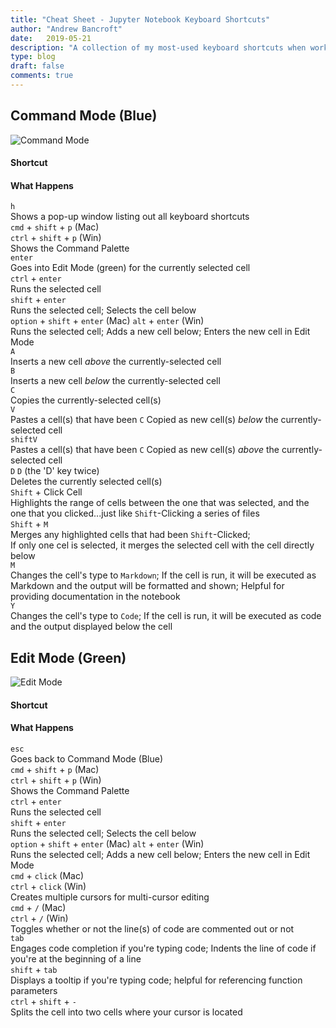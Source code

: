 ```yaml
---
title: "Cheat Sheet - Jupyter Notebook Keyboard Shortcuts"
author: "Andrew Bancroft"
date:   2019-05-21
description: "A collection of my most-used keyboard shortcuts when working in Jupyter Notebooks."
type: blog
draft: false
comments: true
---
```


## Command Mode (Blue)
![Command Mode](command-mode.png)
<div class="row">
<div class="col-sm-4">
<h4>Shortcut</h4>
</div>
<div class="col-sm-8">
<h4>What Happens</h4>
</div>
</div>

<div class="mt-3">

<div class="row">
<div class="col-sm-4">
<code>h</code>
</div>
<div class="col-sm-8">
Shows a pop-up window listing out all keyboard shortcuts
</div>
</div>

<div class="mt-3">

<div class="row">
<div class="col-sm-4">
<code>cmd</code> + <code>shift</code> + <code>p</code> (Mac)<br />
<code>ctrl</code> + <code>shift</code> + <code>p</code> (Win)
</div>
<div class="col-sm-8">
Shows the Command Palette
</div>
</div>


<div class="mt-3">

<div class="row">
<div class="col-sm-4">
<code>enter</code>
</div>
<div class="col-sm-8">
Goes into Edit Mode (green) for the currently selected cell
</div>
</div>

<div class="mt-3">

<div class="row">
<div class="col-sm-4">
<code>ctrl</code> + <code>enter</code>
</div>
<div class="col-sm-8">
Runs the selected cell
</div>
</div>

<div class="mt-3">

<div class="row">
<div class="col-sm-4">
<code>shift</code> + <code>enter</code>
</div>
<div class="col-sm-8">
Runs the selected cell; Selects the cell below
</div>
</div>

<div class="mt-3">

<div class="row">
<div class="col-sm-4">
<code>option</code> + <code>shift</code> + <code>enter</code> (Mac)
<code>alt</code> + <code>enter</code> (Win)
</div>
<div class="col-sm-8">
Runs the selected cell; Adds a new cell below; Enters the new cell in Edit Mode
</div>
</div>

<div class="mt-3">

<div class="row">
<div class="col-sm-4">
<code>A</code>
</div>
<div class="col-sm-8">
Inserts a new cell <em>above</em> the currently-selected cell
</div>
</div>

<div class="mt-3">


<div class="row">
<div class="col-sm-4">
<code>B</code>
</div>
<div class="col-sm-8">
Inserts a new cell <em>below</em> the currently-selected cell
</div>
</div>

<div class="mt-3">


<div class="row">
<div class="col-sm-4">
<code>C</code>
</div>
<div class="col-sm-8">
Copies the currently-selected cell(s)
</div>
</div>

<div class="mt-3">


<div class="row">
<div class="col-sm-4">
<code>V</code>
</div>
<div class="col-sm-8">
Pastes a cell(s) that have been <code>C</code> Copied as new cell(s) <em>below</em> the currently-selected cell
</div>
</div>

<div class="mt-3">

<div class="row">
<div class="col-sm-4">
<code>shift</code><code>V</code>
</div>
<div class="col-sm-8">
Pastes a cell(s) that have been <code>C</code> Copied as new cell(s) <em>above</em> the currently-selected cell
</div>
</div>

<div class="mt-3">


<div class="row">
<div class="col-sm-4">
<code>D</code> <code>D</code> (the 'D' key twice)
</div>
<div class="col-sm-8">
Deletes the currently selected cell(s)
</div>
</div>

<div class="mt-3">


<div class="row">
<div class="col-sm-4">
<code>Shift</code> + Click Cell
</div>
<div class="col-sm-8">
Highlights the range of cells between the one that was selected, and the one that you clicked...just like <code>Shift</code>-Clicking a series of files
</div>
</div>

<div class="mt-3">


<div class="row">
<div class="col-sm-4">
<code>Shift</code> + <code>M</code>
</div>
<div class="col-sm-8">
Merges any highlighted cells that had been <code>Shift</code>-Clicked;<br />If only one cel is selected, it merges the selected cell with the cell directly below
</div>
</div>

<div class="mt-3">


<div class="row">
<div class="col-sm-4">
<code>M</code>
</div>
<div class="col-sm-8">
Changes the cell's type to <code>Markdown</code>; If the cell is run, it will be executed as Markdown and the output will be formatted and shown; Helpful for providing documentation in the notebook
</div>
</div>

<div class="mt-3">


<div class="row">
<div class="col-sm-4">
<code>Y</code>
</div>
<div class="col-sm-8">
Changes the cell's type to <code>Code</code>; If the cell is run, it will be executed as code and the output displayed below the cell
</div>
</div>
</div>

## Edit Mode (Green)
![Edit Mode](edit-mode.png)


<div class="row">
<div class="col-sm-4">
<h4>Shortcut</h4>
</div>
<div class="col-sm-8">
<h4>What Happens</h4>
</div>
</div>

<div class="mt-3">

<div class="row">
<div class="col-sm-4">
<code>esc</code>
</div>
<div class="col-sm-8">
Goes back to Command Mode (Blue)
</div>
</div>

<div class="mt-3">

<div class="row">
<div class="col-sm-4">
<code>cmd</code> + <code>shift</code> + <code>p</code> (Mac)<br />
<code>ctrl</code> + <code>shift</code> + <code>p</code> (Win)
</div>
<div class="col-sm-8">
Shows the Command Palette
</div>
</div>

<div class="mt-3">

<div class="row">
<div class="col-sm-4">
<code>ctrl</code> + <code>enter</code>
</div>
<div class="col-sm-8">
Runs the selected cell
</div>
</div>

<div class="mt-3">

<div class="row">
<div class="col-sm-4">
<code>shift</code> + <code>enter</code>
</div>
<div class="col-sm-8">
Runs the selected cell; Selects the cell below
</div>
</div>

<div class="mt-3">

<div class="row">
<div class="col-sm-4">
<code>option</code> + <code>shift</code> + <code>enter</code> (Mac)
<code>alt</code> + <code>enter</code> (Win)
</div>
<div class="col-sm-8">
Runs the selected cell; Adds a new cell below; Enters the new cell in Edit Mode
</div>
</div>

<div class="mt-3">

<div class="row">
<div class="col-sm-4">
<code>cmd</code> + <code>click</code> (Mac)<br />
<code>ctrl</code> + <code>click</code> (Win)
</div>
<div class="col-sm-8">
Creates multiple cursors for multi-cursor editing
</div>
</div>

<div class="mt-3">


<div class="row">
<div class="col-sm-4">
<code>cmd</code> + <code>/</code> (Mac)<br />
<code>ctrl</code> + <code>/</code> (Win)
</div>
<div class="col-sm-8">
Toggles whether or not the line(s) of code are commented out or not
</div>
</div>

<div class="mt-3">


<div class="row">
<div class="col-sm-4">
<code>tab</code>
</div>
<div class="col-sm-8">
Engages code completion if you're typing code; Indents the line of code if you're at the beginning of a line
</div>
</div>

<div class="mt-3">


<div class="row">
<div class="col-sm-4">
<code>shift</code> + <code>tab</code>
</div>
<div class="col-sm-8">
Displays a tooltip if you're typing code; helpful for referencing function parameters
</div>
</div>

<div class="mt-3">


<div class="row">
<div class="col-sm-4">
<code>ctrl</code> + <code>shift</code> + <code>-</code>
</div>
<div class="col-sm-8">
Splits the cell into two cells where your cursor is located
</div>
</div>

<div class="mt-3">
